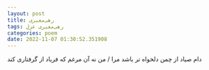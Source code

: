 ```yaml
---
layout: post
title: رهی‌معیری
tags: رهی‌معیری غزل
categories: poem
date: 2022-11-07 01:30:52.351908
---
```


دام صیاد از چمن دلخواه تر باشد مرا / من نه آن مرغم که فریاد از گرفتاری کند